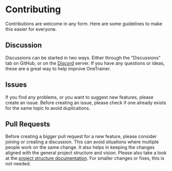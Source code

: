 # Contributing

Contributions are welcome in any form. Here are some guidelines to make this easier for everyone.

## Discussion

Discussions can be started in two ways. Either through the "Discussions" tab on GitHub, or on the
[Discord](https://discord.gg/KwgcQd5scF) server. If you have any questions or ideas, these are a great way to help
improve OneTrainer.

## Issues

If you find any problems, or you want to suggest new features, please create an issue. Before creating an issue, please
check if one already exists for the same topic to avoid duplications.

## Pull Requests

Before creating a bigger pull request for a new feature, please consider joining or creating a discussion. This can
avoid situations where multiple people work on the same change. It also helps in keeping the changes aligned with the
general project structure and vision. Please also take a look at
the [project structure documentation](ProjectStructure.md).
For smaller changes or fixes, this is not needed.
